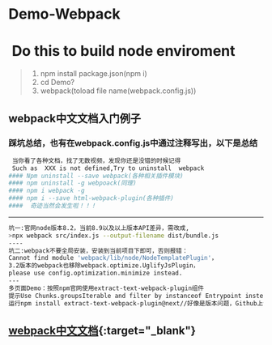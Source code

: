 # Demo-Webpack

#  Do this to build node enviroment
>1. npm install package.json(npm i)
>2. cd Demo?
>3. webpack(toload file name(webpack.config.js))
## webpack中文文档入门例子
### 踩坑总结，也有在webpack.config.js中通过注释写出，以下是总结
```bash
 当你看了各种文档，找了无数视频，发现你还是没错的时候记得
 Such as  XXX is not defined,Try to uninstall  webpack 
#### Npm uninstall --save webpack(各种相关插件模块)
#### npm uninstall -g webpoack(同理)
#### npm i webpack -g
#### npm i --save html-webpack-plugin(各种插件)
####  奇迹当然会发生啦！！！
```
-------------------------------------
```bash
坑一:官网node版本8.2，当前8.9以及以上版本API差异，需改成,
>npx webpack src/index.js --output-filename dist/bundle.js
----
坑二:webpack不要全局安装，安装到当前项目下即可，否则报错：
Cannot find module 'webpack/lib/node/NodeTemplatePlugin'，
3.2版本的webpack也移除webpack.optimize.UglifyJsPlugin，
please use config.optimization.minimize instead.
---
多页面Demo：按照npm官网使用extract-text-webpack-plugin组件
提示Use Chunks.groupsIterable and filter by instanceof Entrypoint instead
运行npm install extract-text-webpack-plugin@next//好像是版本问题，Github上说一大堆WebpackV4
```

## [**webpack中文文档**](https://www.webpackjs.com/){:target="_blank"} 
